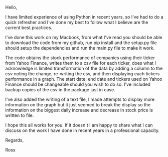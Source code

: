 Hello,

I have limited experience of using Python in recent years, so I've had to do a quick refresher and I've done my best to follow what I believe are the current best practices.

I've done this work on my Macbook, from what I've read you should be able to download the code from my github, run pip install and the setup.py file should setup the dependencies and run the main.py file to make it work.

The code obtains the stock performance of companies using their ticker from Yahoo Finance, writes them to a csv file for each ticker, does what I acknowledge is limited transformation of the data by adding a column to the csv noting the change, re-writing the csv, and then displaying each tickers performance in a graph.  The start date, end date and tickers used on Yahoo Finance should be changeable should you wish to do so.  I've included backup copies of the csv in the package just in case.

I've also added the writing of a text file, I made attempts to display more information on the graph but it just seemed to break the display so the information on the biggest daily increase and decrease in stock price is written to file.

I hope this all works for you.  If it doesn't I am happy to share what I can discuss on the work I have done in recent years in a professional capacity.

Regards,

Ross
